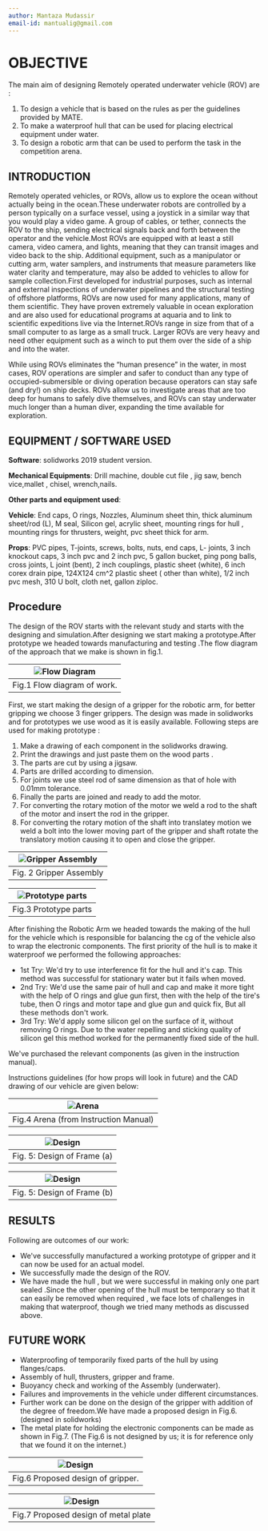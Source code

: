 ```yaml
---
author: Mantaza Mudassir 
email-id: mantualig@gmail.com
---
```


# OBJECTIVE

The main aim of designing Remotely operated underwater vehicle (ROV) are :

1. To design a vehicle that is based on the rules as per the guidelines provided by MATE.
2. To make a waterproof hull that can be used for placing electrical equipment under water.
3. To design a robotic arm that can be used to perform the task in the competition arena.

## INTRODUCTION

Remotely operated vehicles, or ROVs, allow us to explore the ocean without actually being in the ocean.These underwater robots are controlled by a person typically on a surface vessel, using a joystick in a similar way that you would play a video game. A group of cables, or tether, connects the ROV to the ship, sending electrical signals back and forth between the operator and the vehicle.Most ROVs are equipped with at least a still camera, video camera, and lights, meaning that they can transit images and video back to the ship. Additional equipment, such as a manipulator or cutting arm, water samplers, and instruments that measure parameters like water clarity and temperature, may also be added to vehicles to allow for sample collection.First developed for industrial purposes, such as internal and external inspections of underwater pipelines and the structural testing of offshore platforms, ROVs are now used for many applications, many of them scientific. They have proven extremely valuable in ocean exploration and are also used for educational programs at aquaria and to link to scientific expeditions live via the Internet.ROVs range in size from that of a small computer to as large as a small truck. Larger ROVs are very heavy and need other equipment such as a winch to put them over the side of a ship and into the water.

While using ROVs eliminates the “human presence” in the water, in most cases, ROV operations are simpler and safer to conduct than any type of occupied-submersible or diving operation because operators can stay safe (and dry!) on ship decks. ROVs allow us to investigate areas that are too deep for humans to safely dive themselves, and ROVs can stay underwater much longer than a human diver, expanding the time available for exploration.

## EQUIPMENT / SOFTWARE USED

__Software__: solidworks 2019 student version.

__Mechanical Equipments__: Drill machine, double cut file , jig saw, bench vice,mallet , chisel, wrench,nails.

__Other parts and equipment used__:

__Vehicle__: End caps, O rings, Nozzles, Aluminum sheet thin, thick aluminum sheet/rod (L), M seal, Silicon gel, acrylic sheet, mounting rings for hull , mounting rings for thrusters, weight, pvc sheet thick for arm.

__Props__: PVC pipes, T-joints, screws, bolts, nuts, end caps, L- joints, 3 inch knockout caps, 3 inch pvc and 2 inch pvc, 5 gallon bucket, ping pong balls, cross joints, L joint (bent), 2 inch couplings, plastic sheet (white), 6 inch corex drain pipe, 124X124 cm^2 plastic sheet ( other than white), 1/2 inch pvc mesh, 310 U bolt, cloth net, gallon ziploc.

## Procedure

The design of the ROV starts with the relevant study and starts with the designing and simulation.After designing we start making a prototype.After prototype we headed towards manufacturing and testing .The flow diagram of the approach that we make is shown in fig.1.

| ![Flow Diagram](static/saad_mantaza_01.png) |
|:--:|
| Fig.1 Flow diagram of work. |

First, we start making the design of a gripper for the robotic arm, for better gripping we choose 3 finger grippers. The design was made in solidworks and for prototypes we use wood as it is easily available. Following steps are used for making prototype :

1. Make a drawing of each component in the solidworks drawing.
2. Print the drawings and just paste them on the wood parts .
3. The parts are cut by using a jigsaw.
4. Parts are drilled according to dimension.
5. For joints we use steel rod of same dimension as that of hole with 0.01mm tolerance.
6. Finally the parts are joined and ready to add the motor.
7. For converting the rotary motion of the motor we weld a rod to the shaft of the motor and insert the rod in the gripper.
8. For converting the rotary motion of the shaft into translatey motion we weld a bolt into the lower moving part of the gripper and shaft rotate the translatory motion causing it to open and close the gripper.

| ![Gripper Assembly](static/saad_mantaza_02.png) |
|:--:|
| Fig. 2  Gripper Assembly |

| ![Prototype parts](static/saad_mantaza_03.png) |
|:--:|
|  Fig.3 Prototype parts |

After finishing the Robotic Arm we headed towards the making of the hull for the vehicle which is responsible for balancing the cg of the vehicle also to wrap the electronic components. The first priority of the hull is to make it waterproof we performed the following approaches:

- 1st Try: We'd try to use interference fit for the hull and it's cap. This method was successful for stationary water but it fails when moved.
- 2nd Try: We'd use the same pair of hull and cap and make it more tight with the help of O rings and glue gun first, then with the help of the tire's tube, then O rings and motor tape and glue gun and quick fix, But all these methods don't work.
- 3rd Try: We'd apply some silicon gel on the surface of it, without removing O rings.
Due to the water repelling and sticking quality of silicon gel this method worked for the permanently fixed side of the hull.

We've purchased the relevant components (as given in the instruction manual).

Instructions guidelines (for how props will look in future) and the CAD drawing of our vehicle are given below:

| ![Arena](static/saad_mantaza_04.png) |
|:--:|
|  Fig.4  Arena (from Instruction Manual) |

| ![Design](static/saad_mantaza_05.png) |
|:--:|
|  Fig. 5: Design of Frame (a) |

| ![Design](static/saad_mantaza_06.png) |
|:--:|
|  Fig. 5: Design of Frame (b) |

## RESULTS

Following are outcomes of our work:

- We've successfully manufactured a working prototype of gripper and it can now be used for an actual model.
- We successfully made the design of the ROV.
- We have made the hull , but we were successful in making only one part sealed .Since the other opening of the hull must be temporary so that it can easily be removed when required , we face lots of challenges in making that waterproof, though we tried many methods as discussed above.

## FUTURE WORK

- Waterproofing of temporarily  fixed parts of the hull by using flanges/caps.
- Assembly of hull, thrusters, gripper and frame.
- Buoyancy check and working of the Assembly (underwater).
- Failures and improvements in the vehicle under different circumstances.
- Further work can be done on the design of the gripper with addition of the degree of freedom.We have made a proposed design in Fig.6. (designed in solidworks)
- The metal plate for holding the electronic components can be made as shown in Fig.7.
(The Fig.6 is not designed by us; it is for reference only that we found it on the internet.)

| ![Design](static/saad_mantaza_07.png) |
|:--:|
|  Fig.6 Proposed design of gripper. |

| ![Design](static/saad_mantaza_08.png) |
|:--:|
|  Fig.7  Proposed design of metal plate |
